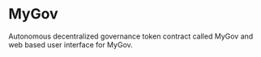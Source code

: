 # MyGov

Autonomous decentralized governance token contract called MyGov and web based user interface for MyGov.
